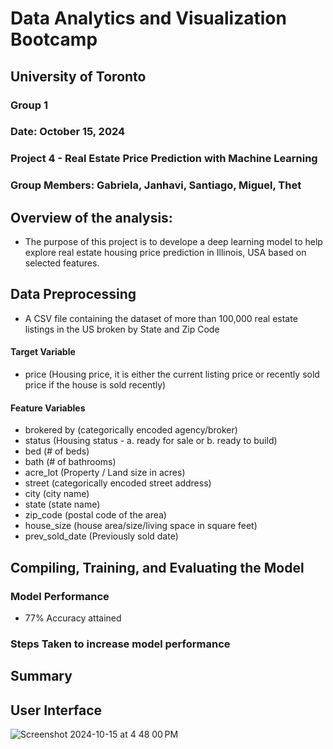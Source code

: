# Data Analytics and Visualization Bootcamp 
## University of Toronto
### Group 1
### Date: October 15, 2024
### Project 4 - Real Estate Price Prediction with Machine Learning
### Group Members: Gabriela, Janhavi, Santiago, Miguel, Thet


## Overview of the analysis: 
 - The purpose of this project is to develope a deep learning model to help explore real estate housing price prediction in Illinois, USA based on selected features.

## Data Preprocessing
 - A CSV file containing the dataset of more than 100,000 real estate listings in the US broken by State and Zip Code

#### Target Variable
 - price (Housing price, it is either the current listing price or recently sold price if the house is sold recently)

#### Feature Variables
 - brokered by (categorically encoded agency/broker)
 - status (Housing status - a. ready for sale or b. ready to build)
  - bed (# of beds)
 - bath (# of bathrooms)
 - acre_lot (Property / Land size in acres)
 - street (categorically encoded street address)
 - city (city name)
 - state (state name)
 - zip_code (postal code of the area)
 - house_size (house area/size/living space in square feet)
 - prev_sold_date (Previously sold date)

## Compiling, Training, and Evaluating the Model

### Model Performance
  - 77% Accuracy attained
  
### Steps Taken to increase model performance

## Summary


## User Interface
![Screenshot 2024-10-15 at 4 48 00 PM](https://github.com/user-attachments/assets/d66fdef2-6498-4d42-8cc1-af075f5e1b23)

